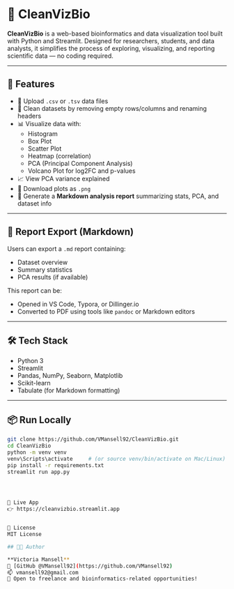 # 🧬 CleanVizBio

**CleanVizBio** is a web-based bioinformatics and data visualization tool built with Python and Streamlit. Designed for researchers, students, and data analysts, it simplifies the process of exploring, visualizing, and reporting scientific data — no coding required.

---

## 🚀 Features

- 📂 Upload `.csv` or `.tsv` data files
- 🧹 Clean datasets by removing empty rows/columns and renaming headers
- 📊 Visualize data with:
  - Histogram
  - Box Plot
  - Scatter Plot
  - Heatmap (correlation)
  - PCA (Principal Component Analysis)
  - Volcano Plot for log2FC and p-values
- 📈 View PCA variance explained
- 💾 Download plots as `.png`
- 📄 Generate a **Markdown analysis report** summarizing stats, PCA, and dataset info

---

## 📎 Report Export (Markdown)

Users can export a `.md` report containing:
- Dataset overview
- Summary statistics
- PCA results (if available)

This report can be:
- Opened in VS Code, Typora, or Dillinger.io
- Converted to PDF using tools like `pandoc` or Markdown editors

---

## 🛠️ Tech Stack

- Python 3
- Streamlit
- Pandas, NumPy, Seaborn, Matplotlib
- Scikit-learn
- Tabulate (for Markdown formatting)

---

## 📦 Run Locally

```bash
git clone https://github.com/VMansell92/CleanVizBio.git
cd CleanVizBio
python -m venv venv
venv\Scripts\activate     # (or source venv/bin/activate on Mac/Linux)
pip install -r requirements.txt
streamlit run app.py




🔗 Live App
👉 https://cleanvizbio.streamlit.app


📄 License
MIT License

## 👩‍💻 Author

**Victoria Mansell**  
🔗 [GitHub @VMansell92](https://github.com/VMansell92)
📫 vmansell92@gmail.com
🚀 Open to freelance and bioinformatics-related opportunities!

